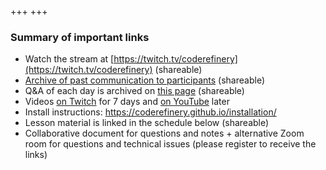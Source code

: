 +++
+++

### Summary of important links

- Watch the stream at [https://twitch.tv/coderefinery](https://twitch.tv/coderefinery) (shareable)
- [Archive of past communication to participants](@/communication/_index.md) (shareable)
- Q&A of each day is archived on [this page](@/questions/_index.md) (shareable)
- Videos [on Twitch](https://www.twitch.tv/coderefinery/videos) for 7 days
  and [on
  YouTube](https://www.youtube.com/playlist?list=PLpLblYHCzJACpOmIzO8TywjtfYD7_d93H) later
- Install instructions: <https://coderefinery.github.io/installation/>
- Lesson material is linked in the schedule below (shareable)
- Collaborative document for questions and notes + alternative Zoom room for questions and technical issues (please register to receive the links)
